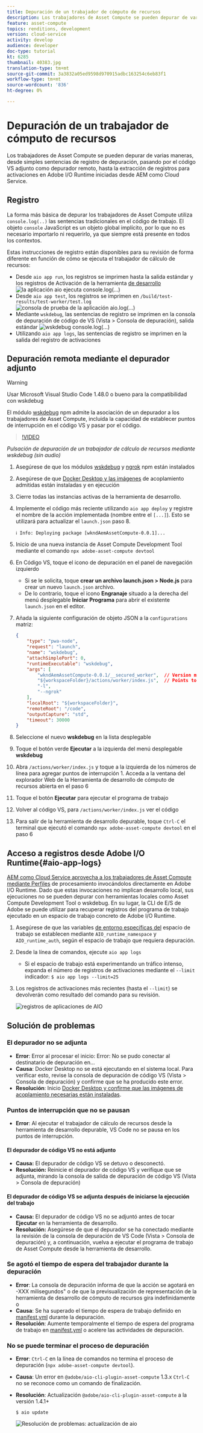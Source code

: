 ```yaml
---
title: Depuración de un trabajador de cómputo de recursos
description: Los trabajadores de Asset Compute se pueden depurar de varias maneras, desde simples sentencias de registro de depuración, pasando por el código VS adjunto como depurador remoto, hasta la extracción de registros para activaciones en Adobe I/O Runtime iniciadas desde AEM como Cloud Service.
feature: asset-compute
topics: renditions, development
version: cloud-service
activity: develop
audience: developer
doc-type: tutorial
kt: 6285
thumbnail: 40383.jpg
translation-type: tm+mt
source-git-commit: 3a3832a05ed9598d970915adbc163254c6eb83f1
workflow-type: tm+mt
source-wordcount: '836'
ht-degree: 0%

---
```



# Depuración de un trabajador de cómputo de recursos

Los trabajadores de Asset Compute se pueden depurar de varias maneras, desde simples sentencias de registro de depuración, pasando por el código VS adjunto como depurador remoto, hasta la extracción de registros para activaciones en Adobe I/O Runtime iniciadas desde AEM como Cloud Service.

## Registro

La forma más básica de depurar los trabajadores de Asset Compute utiliza `console.log(..)` las sentencias tradicionales en el código de trabajo. El objeto `console` JavaScript es un objeto global implícito, por lo que no es necesario importarlo ni requerirlo, ya que siempre está presente en todos los contextos.

Estas instrucciones de registro están disponibles para su revisión de forma diferente en función de cómo se ejecuta el trabajador de cálculo de recursos:

+ Desde `aio app run`, los registros se imprimen hasta la salida estándar y los registros de Activación de la herramienta [de desarrollo](../develop/development-tool.md)
   ![la aplicación aio ejecuta console.log(...)](./assets/debug/console-log__aio-app-run.png)
+ Desde `aio app test`, los registros se imprimen en `/build/test-results/test-worker/test.log`
   ![consola de prueba de la aplicación aio.log(...)](./assets/debug/console-log__aio-app-test.png)
+ Mediante `wskdebug`, las sentencias de registro se imprimen en la consola de depuración de código de VS (Vista > Consola de depuración), salida estándar
   ![wskdebug console.log(...)](./assets/debug/console-log__wskdebug.png)
+ Utilizando `aio app logs`, las sentencias de registro se imprimen en la salida del registro de activaciones

## Depuración remota mediante el depurador adjunto

>[!WARNING]
>
>Usar Microsoft Visual Studio Code 1.48.0 o bueno para la compatibilidad con wskdebug

El módulo [wskdebug](https://www.npmjs.com/package/@openwhisk/wskdebug) npm admite la asociación de un depurador a los trabajadores de Asset Compute, incluida la capacidad de establecer puntos de interrupción en el código VS y pasar por el código.

>[!VIDEO](https://video.tv.adobe.com/v/40383/?quality=12&learn=on)

_Pulsación de depuración de un trabajador de cálculo de recursos mediante wskdebug (sin audio)_

1. Asegúrese de que los módulos [wskdebug](../set-up/development-environment.md#wskdebug) y [ngrok](../set-up/development-environment.md#ngork) npm están instalados
1. Asegúrese de que [Docker Desktop y las imágenes](../set-up/development-environment.md#docker) de acoplamiento admitidas están instaladas y en ejecución
1. Cierre todas las instancias activas de la herramienta de desarrollo.
1. Implemente el código más reciente utilizando `aio app deploy` y registre el nombre de la acción implementada (nombre entre el `[...]`). Esto se utilizará para actualizar el `launch.json` paso 8.

   ```
   ℹ Info: Deploying package [wkndAemAssetCompute-0.0.1]...
   ```
1. Inicio de una nueva instancia de Asset Compute Development Tool mediante el comando `npx adobe-asset-compute devtool`
1. En Código VS, toque el icono de depuración en el panel de navegación izquierdo
   + Si se le solicita, toque __crear un archivo launch.json > Node.js__ para crear un nuevo `launch.json` archivo.
   + De lo contrario, toque el icono __Engranaje__ situado a la derecha del menú desplegable __Iniciar Programa__ para abrir el existente `launch.json` en el editor.
1. Añada la siguiente configuración de objeto JSON a la `configurations` matriz:

   ```json
   {
       "type": "pwa-node",
       "request": "launch",
       "name": "wskdebug",
       "attachSimplePort": 0,
       "runtimeExecutable": "wskdebug",
       "args": [
           "wkndAemAssetCompute-0.0.1/__secured_worker",  // Version must match your Asset Compute worker's version
           "${workspaceFolder}/actions/worker/index.js",  // Points to your worker
           "-l",
           "--ngrok"
       ],
       "localRoot": "${workspaceFolder}",
       "remoteRoot": "/code",
       "outputCapture": "std",
       "timeout": 30000
   }
   ```

1. Seleccione el nuevo __wskdebug__ en la lista desplegable
1. Toque el botón verde __Ejecutar__ a la izquierda del menú desplegable __wskdebug__
1. Abra `/actions/worker/index.js` y toque a la izquierda de los números de línea para agregar puntos de interrupción 1. Acceda a la ventana del explorador Web de la Herramienta de desarrollo de cómputo de recursos abierta en el paso 6
1. Toque el botón __Ejecutar__ para ejecutar el programa de trabajo
1. Volver al código VS, para `/actions/worker/index.js` ver el código
1. Para salir de la herramienta de desarrollo depurable, toque `Ctrl-C` el terminal que ejecutó el comando `npx adobe-asset-compute devtool` en el paso 6

## Acceso a registros desde Adobe I/O Runtime{#aio-app-logs}

[AEM como Cloud Service aprovecha a los trabajadores de Asset Compute mediante Perfiles](../deploy/processing-profiles.md) de procesamiento invocándolos directamente en Adobe I/O Runtime. Dado que estas invocaciones no implican desarrollo local, sus ejecuciones no se pueden depurar con herramientas locales como Asset Compute Development Tool o wskdebug. En su lugar, la CLI de E/S de Adobe se puede utilizar para recuperar registros del programa de trabajo ejecutado en un espacio de trabajo concreto de Adobe I/O Runtime.

1. Asegúrese de que las variables [de entorno específicas del](../deploy/runtime.md) espacio de trabajo se establecen mediante `AIO_runtime_namespace` y `AIO_runtime_auth`, según el espacio de trabajo que requiera depuración.
1. Desde la línea de comandos, ejecute `aio app logs`
   + Si el espacio de trabajo está experimentando un tráfico intenso, expanda el número de registros de activaciones mediante el `--limit` indicador:
      `$ aio app logs --limit=25`
1. Los registros de activaciones más recientes (hasta el `--limit`) se devolverán como resultado del comando para su revisión.

   ![registros de aplicaciones de AIO](./assets/debug/aio-app-logs.png)

## Solución de problemas

### El depurador no se adjunta

+ __Error__: Error al procesar el inicio: Error: No se pudo conectar al destinatario de depuración en...
+ __Causa__: Docker Desktop no se está ejecutando en el sistema local. Para verificar esto, revise la consola de depuración de código VS (Vista > Consola de depuración) y confirme que se ha producido este error.
+ __Resolución__: Inicio [Docker Desktop y confirme que las imágenes de acoplamiento necesarias están instaladas](../set-up/development-environment.md#docker).

### Puntos de interrupción que no se pausan

+ __Error__: Al ejecutar el trabajador de cálculo de recursos desde la herramienta de desarrollo depurable, VS Code no se pausa en los puntos de interrupción.

#### El depurador de código VS no está adjunto

+ __Causa:__ El depurador de código VS se detuvo o desconectó.
+ __Resolución:__ Reinicie el depurador de código VS y verifique que se adjunta, mirando la consola de salida de depuración de código VS (Vista > Consola de depuración)

#### El depurador de código VS se adjunta después de iniciarse la ejecución del trabajo

+ __Causa:__ El depurador de código VS no se adjuntó antes de tocar __Ejecutar__ en la herramienta de desarrollo.
+ __Resolución:__ Asegúrese de que el depurador se ha conectado mediante la revisión de la consola de depuración de VS Code (Vista > Consola de depuración) y, a continuación, vuelva a ejecutar el programa de trabajo de Asset Compute desde la herramienta de desarrollo.

### Se agotó el tiempo de espera del trabajador durante la depuración

+ __Error__: La consola de depuración informa de que la acción se agotará en -XXX milisegundos&quot; o de que la previsualización de representación de la herramienta de desarrollo de cómputo de [](../develop/development-tool.md) recursos gira indefinidamente o
+ __Causa__: Se ha superado el tiempo de espera de trabajo definido en [manifest.yml](../develop/manifest.md) durante la depuración.
+ __Resolución__: Aumente temporalmente el tiempo de espera del programa de trabajo en [manifest.yml](../develop/manifest.md) o acelere las actividades de depuración.

### No se puede terminar el proceso de depuración

+ __Error__: `Ctrl-C` en la línea de comandos no termina el proceso de depuración (`npx adobe-asset-compute devtool`).
+ __Causa__: Un error en `@adobe/aio-cli-plugin-asset-compute` 1.3.x `Ctrl-C` no se reconoce como un comando de finalización.
+ __Resolución__: Actualización `@adobe/aio-cli-plugin-asset-compute` a la versión 1.4.1+

   ```
   $ aio update
   ```

   ![Resolución de problemas: actualización de aio](./assets/debug/troubleshooting__terminate.png)
